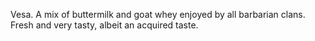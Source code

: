 Vesa. A mix of buttermilk and goat whey enjoyed by all barbarian clans. Fresh and very tasty, albeit an acquired taste.